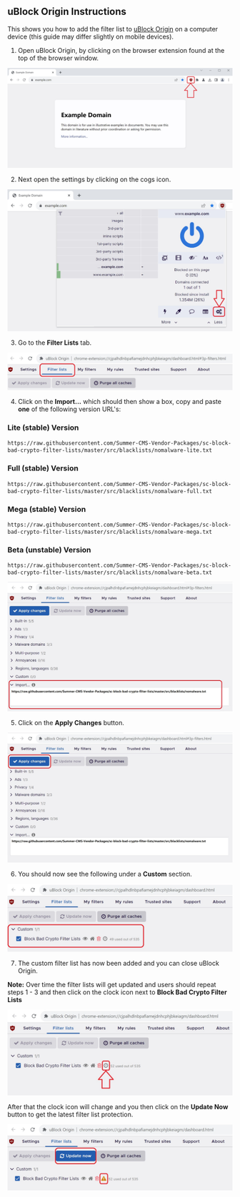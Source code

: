 ## uBlock Origin Instructions

This shows you how to add the filter list to [uBlock Origin](https://ublockorigin.com/) on a computer device (this guide may differ slightly on mobile devices).

1. Open uBlock Origin, by clicking on the browser extension found at the top of the browser window.

<p align="center"><img src="https://github.com/Summer-CMS-Vendor-Packages/sc-block-bad-crypto-filter-lists/blob/master/assets/images/ublock/1.jpg" /></p>

2. Next open the settings by clicking on the cogs icon.

<p align="center"><img src="https://github.com/Summer-CMS-Vendor-Packages/sc-block-bad-crypto-filter-lists/blob/master/assets/images/ublock/2.jpg" /></p>

3. Go to the **Filter Lists** tab.

<p align="center"><img src="https://github.com/Summer-CMS-Vendor-Packages/sc-block-bad-crypto-filter-lists/blob/master/assets/images/ublock/3.jpg" /></p>

4. Click on the **Import...** which should then show a box, copy and paste **one** of the following version URL's:

### Lite (stable) Version

```
https://raw.githubusercontent.com/Summer-CMS-Vendor-Packages/sc-block-bad-crypto-filter-lists/master/src/blacklists/nomalware-lite.txt
```

### Full (stable) Version

```
https://raw.githubusercontent.com/Summer-CMS-Vendor-Packages/sc-block-bad-crypto-filter-lists/master/src/blacklists/nomalware-full.txt
```

### Mega (stable) Version

```
https://raw.githubusercontent.com/Summer-CMS-Vendor-Packages/sc-block-bad-crypto-filter-lists/master/src/blacklists/nomalware-mega.txt
```

### Beta (unstable) Version

```
https://raw.githubusercontent.com/Summer-CMS-Vendor-Packages/sc-block-bad-crypto-filter-lists/master/src/blacklists/nomalware-beta.txt
```

<p align="center"><img src="https://github.com/Summer-CMS-Vendor-Packages/sc-block-bad-crypto-filter-lists/blob/master/assets/images/ublock/4b.jpg" /></p>

5. Click on the **Apply Changes** button.

<p align="center"><img src="https://github.com/Summer-CMS-Vendor-Packages/sc-block-bad-crypto-filter-lists/blob/master/assets/images/ublock/5b.jpg" /></p>

6. You should now see the following under a **Custom** section.

<p align="center"><img src="https://github.com/Summer-CMS-Vendor-Packages/sc-block-bad-crypto-filter-lists/blob/master/assets/images/ublock/6.jpg" /></p>

7. The custom filter list has now been added and you can close uBlock Origin.

**Note:** Over time the filter lists will get updated and users should repeat steps 1 - 3 and then click on the clock icon next to **Block Bad Crypto Filter Lists**

<p align="center"><img src="https://github.com/Summer-CMS-Vendor-Packages/sc-block-bad-crypto-filter-lists/blob/master/assets/images/ublock/7.jpg" /></p>

After that the clock icon will change and you then click on the **Update Now** button to get the latest filter list protection.

<p align="center"><img src="https://github.com/Summer-CMS-Vendor-Packages/sc-block-bad-crypto-filter-lists/blob/master/assets/images/ublock/8.jpg" /></p>
